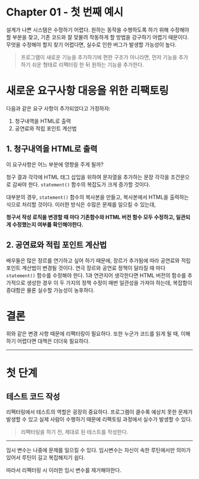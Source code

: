 # Chapter 01 - 첫 번째 예시

설계가 나쁜 시스템은 수정하기 어렵다. 원하는 동작을 수행하도록 하기 위해 수정해야 할 부분을 찾고, 기존 코드와 잘 맞물려 작동하게 할 방법을 강구하기 어렵기 때문이다. 무엇을 수정해야 할지 찾기 어렵다면, 실수로 인한 버그가 발생할 가능성이 높다.

> 프로그램이 새로운 기능을 추가하기에 편한 구조가 아니라면, 먼저 기능을 추가하기 쉬운 형태로 리팩터링 한 뒤 원하는 기능을 추가한다.

# 새로운 요구사항 대응을 위한 리팩토링

다음과 같은 요구 사항이 추가되었다고 가정하자:
1. 청구내역을 HTML로 출력
2. 공연료와 적립 포인트 계산법

## 1. 청구내역을 HTML로 출력
이 요구사항은 어느 부분에 영향을 주게 될까?

청구 결과 각각에 HTML 태그 삽입을 위하여 문자열을 추가하는 문장 각각을 조건문으로 감싸야 한다. `statement()` 함수의 복잡도가 크게 증가할 것이다.

대부분의 경우, `statement()` 함수의 복사본을 만들고, 복사본에서 HTML을 출력하는 식으로 처리할 것이다. 이러한 방식은 수많은 문제를 일으킬 수 있는데,

**청구서 작성 로직을 변경할 때 마다 기존함수와 HTML 버전 함수 모두 수정하고, 일관되게 수정했는지 여부를 확인해야한다.**

## 2. 공연료와 적립 포인트 계산법
배우들은 많은 장르를 연기하고 싶어 하기 때문에, 장르가 추가됨에 따라 공연료와 적립 포인트 계산법이 변경될 것이다. 연극 장르와 공연료 정책이 달라질 때 마다 `statement()` 함수를 수정해야 한다. 1과 연관지어 생각한다면 HTML 버전의 함수를 추가적으로 생성한 경우 이 두 가지의 정책 수정이 매번 일관성을 가져야 하는데, 복잡함이 증대함은 물론 실수할 가능성이 농후하다.

# 결론
위와 같은 변경 사항 때문에 리팩터링이 필요하다. 또한 누군가 코드를 읽게 될 때, 이해하기 어렵다면 대책은 더더욱 필요하다.

---

# 첫 단계
## 테스트 코드 작성
리팩터링에서 테스트의 역할은 굉장히 중요하다. 프로그램이 클수록 예상치 못한 문제가 발생할 수 있고 실제 사람이 수행하기 때문에 리팩토링 과정에서 실수가 발생할 수 있다.

> 리팩터링을 하기 전, 제대로 된 테스트를 작성한다.


---
임시 변수는 나중에 문제를 일으킬 수 있다. 임시변수는 자신이 속한 루틴에서만 의미가 있어서 루틴이 길고 복잡해지기 쉽다.

따라서 리팩터링 시 이러한 임시 변수를 제거해야한다.

